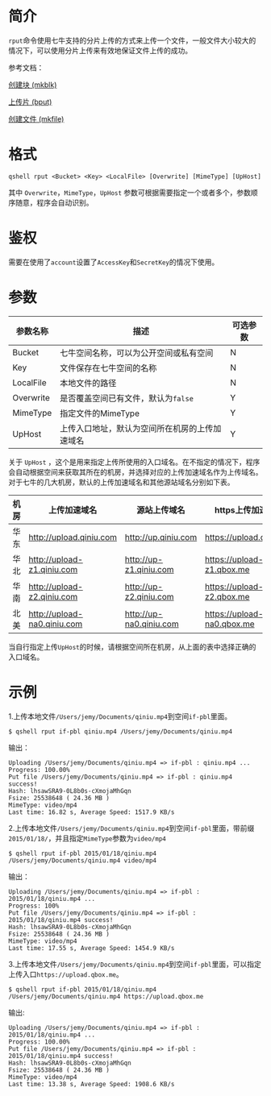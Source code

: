 # 简介

`rput`命令使用七牛支持的分片上传的方式来上传一个文件，一般文件大小较大的情况下，可以使用分片上传来有效地保证文件上传的成功。

参考文档：

[创建块 (mkblk)](http://developer.qiniu.com/code/v6/api/kodo-api/up/mkblk.html)

[上传片 (bput)](http://developer.qiniu.com/code/v6/api/kodo-api/up/bput.html)

[创建文件 (mkfile)](http://developer.qiniu.com/code/v6/api/kodo-api/up/mkfile.html)

# 格式

```
qshell rput <Bucket> <Key> <LocalFile> [Overwrite] [MimeType] [UpHost]
```

其中 `Overwrite`，`MimeType`，`UpHost` 参数可根据需要指定一个或者多个，参数顺序随意，程序会自动识别。

# 鉴权

需要在使用了`account`设置了`AccessKey`和`SecretKey`的情况下使用。

# 参数

|参数名称|描述|可选参数|
|---------|-----------------|----------|
|Bucket|七牛空间名称，可以为公开空间或私有空间|N|
|Key|文件保存在七牛空间的名称|N|
|LocalFile|本地文件的路径|N|
|Overwrite|是否覆盖空间已有文件，默认为`false`|Y|
|MimeType|指定文件的MimeType|Y|
|UpHost|上传入口地址，默认为空间所在机房的上传加速域名|Y|

关于 `UpHost` ，这个是用来指定上传所使用的入口域名。在不指定的情况下，程序会自动根据空间来获取其所在的机房，并选择对应的上传加速域名作为上传域名。对于七牛的几大机房，默认的上传加速域名和其他源站域名分别如下表。

|机房|上传加速域名|源站上传域名|https上传加速域名|https上传源站域名|
|----|----------------------|--------------------|----------------------|-----------------------|
|华东|http://upload.qiniu.com|http://up.qiniu.com|https://upload.qbox.me|https://up.qbox.me|
|华北|http://upload-z1.qiniu.com|http://up-z1.qiniu.com|https://upload-z1.qbox.me|https://up-z1.qbox.me|
|华南|http://upload-z2.qiniu.com|http://up-z2.qiniu.com|https://upload-z2.qbox.me|https://up-z2.qbox.me|
|北美|http://upload-na0.qiniu.com|http://up-na0.qiniu.com|https://upload-na0.qbox.me|https://up-na0.qbox.me|

当自行指定上传`UpHost`的时候，请根据空间所在机房，从上面的表中选择正确的入口域名。

# 示例

1.上传本地文件`/Users/jemy/Documents/qiniu.mp4`到空间`if-pbl`里面。

```
$ qshell rput if-pbl qiniu.mp4 /Users/jemy/Documents/qiniu.mp4
```

输出：

```
Uploading /Users/jemy/Documents/qiniu.mp4 => if-pbl : qiniu.mp4 ...
Progress: 100.00%
Put file /Users/jemy/Documents/qiniu.mp4 => if-pbl : qiniu.mp4 success!
Hash: lhsawSRA9-0L8b0s-cXmojaMhGqn
Fsize: 25538648 ( 24.36 MB )
MimeType: video/mp4
Last time: 16.82 s, Average Speed: 1517.9 KB/s
```

2.上传本地文件`/Users/jemy/Documents/qiniu.mp4`到空间`if-pbl`里面，带前缀`2015/01/18/`，并且指定`MimeType`参数为`video/mp4`

```
$ qshell rput if-pbl 2015/01/18/qiniu.mp4 /Users/jemy/Documents/qiniu.mp4 video/mp4
```
输出：
```
Uploading /Users/jemy/Documents/qiniu.mp4 => if-pbl : 2015/01/18/qiniu.mp4 ...
Progress: 100%
Put file /Users/jemy/Documents/qiniu.mp4 => if-pbl : 2015/01/18/qiniu.mp4 success!
Hash: lhsawSRA9-0L8b0s-cXmojaMhGqn
Fsize: 25538648 ( 24.36 MB )
MimeType: video/mp4
Last time: 17.55 s, Average Speed: 1454.9 KB/s
```

3.上传本地文件`/Users/jemy/Documents/qiniu.mp4`到空间`if-pbl`里面，可以指定上传入口`https://upload.qbox.me`。

```
$ qshell rput if-pbl 2015/01/18/qiniu.mp4 /Users/jemy/Documents/qiniu.mp4 https://upload.qbox.me
```

输出:
```
Uploading /Users/jemy/Documents/qiniu.mp4 => if-pbl : 2015/01/18/qiniu.mp4 ...
Progress: 100.00%
Put file /Users/jemy/Documents/qiniu.mp4 => if-pbl : 2015/01/18/qiniu.mp4 success!
Hash: lhsawSRA9-0L8b0s-cXmojaMhGqn
Fsize: 25538648 ( 24.36 MB )
MimeType: video/mp4
Last time: 13.38 s, Average Speed: 1908.6 KB/s
```